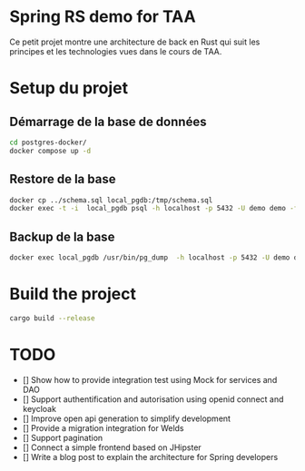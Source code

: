 # Spring RS demo for TAA

Ce petit projet montre une architecture de back en Rust qui suit les principes et les technologies vues dans le cours de TAA. 





# Setup du projet

## Démarrage de la base de données

```bash
cd postgres-docker/
docker compose up -d 
```

## Restore de la base

```bash
docker cp ../schema.sql local_pgdb:/tmp/schema.sql
docker exec -t -i  local_pgdb psql -h localhost -p 5432 -U demo demo -f /tmp/schema.sql
```

## Backup de la base

```bash
docker exec local_pgdb /usr/bin/pg_dump  -h localhost -p 5432 -U demo demo > schema.sql
```

# Build the project

```bash
cargo build --release
```


# TODO

- [] Show how to provide integration test using Mock for services and DAO
- [] Support authentification and autorisation using openid connect and keycloak
- [] Improve open api generation to simplify development
- [] Provide a migration integration for Welds
- [] Support pagination
- [] Connect a simple frontend based on JHipster
- [] Write a blog post to explain the architecture for Spring developers